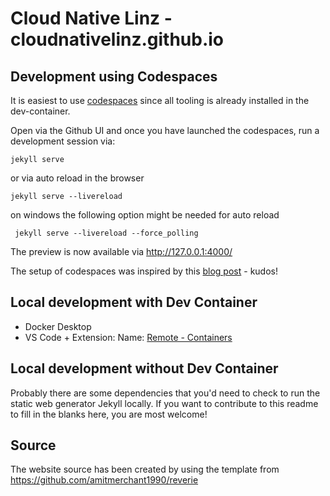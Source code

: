 # Cloud Native Linz - cloudnativelinz.github.io

## Development using Codespaces

It is easiest to use [codespaces](https://github.com/features/codespaces) since all tooling is already installed in the dev-container.

Open via the Github UI and once you have launched the codespaces, run a development session via:

```
jekyll serve
```
or via auto reload in the browser
```
jekyll serve --livereload
```
on windows the following option might be needed for auto reload
```
 jekyll serve --livereload --force_polling
```

The preview is now available via http://127.0.0.1:4000/

The setup of codespaces was inspired by this [blog post](https://garethbrown.net/2022/07/01/maintaining-a-blog-with-jekyll-github-pages-codespaces) - kudos!

## Local development with Dev Container

- Docker Desktop
- VS Code + Extension: Name: [Remote - Containers](https://marketplace.visualstudio.com/items?itemName=ms-vscode-remote.remote-containers)


## Local development without Dev Container

Probably there are some dependencies that you'd need to check to run the static web generator Jekyll locally. If you want to contribute to this readme to fill in the blanks here, you are most welcome!

## Source

The website source has been created by using the template from 
https://github.com/amitmerchant1990/reverie

